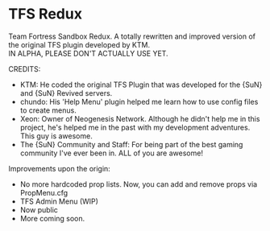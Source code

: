 # TFS Redux
Team Fortress Sandbox Redux. A totally rewritten and improved version of the original TFS plugin developed by KTM.\
IN ALPHA, PLEASE DON'T ACTUALLY USE YET.

CREDITS:
- KTM: He coded the original TFS Plugin that was developed for the {SuN} and {SuN} Revived servers.
- chundo: His 'Help Menu' plugin helped me learn how to use config files to create menus.
- Xeon: Owner of Neogenesis Network. Although he didn't help me in this project, he's helped me in the past with my development adventures. This guy is awesome.
- The {SuN} Community and Staff: For being part of the best gaming community I've ever been in. ALL of you are awesome!

Improvements upon the origin:
- No more hardcoded prop lists. Now, you can add and remove props via PropMenu.cfg
- TFS Admin Menu (WIP)
- Now public
- More coming soon.
